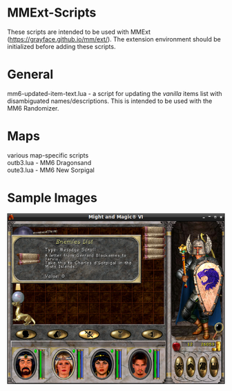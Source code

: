 # MMExt-Scripts
These scripts are intended to be used with MMExt (https://grayface.github.io/mm/ext/).  The extension environment should be initialized before adding these scripts.  

# General
mm6-updated-item-text.lua - a script for updating the *vanilla* items list with disambiguated names/descriptions.  This is intended to be used with the MM6 Randomizer.

# Maps
various map-specific scripts  
outb3.lua - MM6 Dragonsand  
oute3.lua - MM6 New Sorpigal  

# Sample Images
![item renamer sample image](Sample%20Images/Item-Renamer.png)
